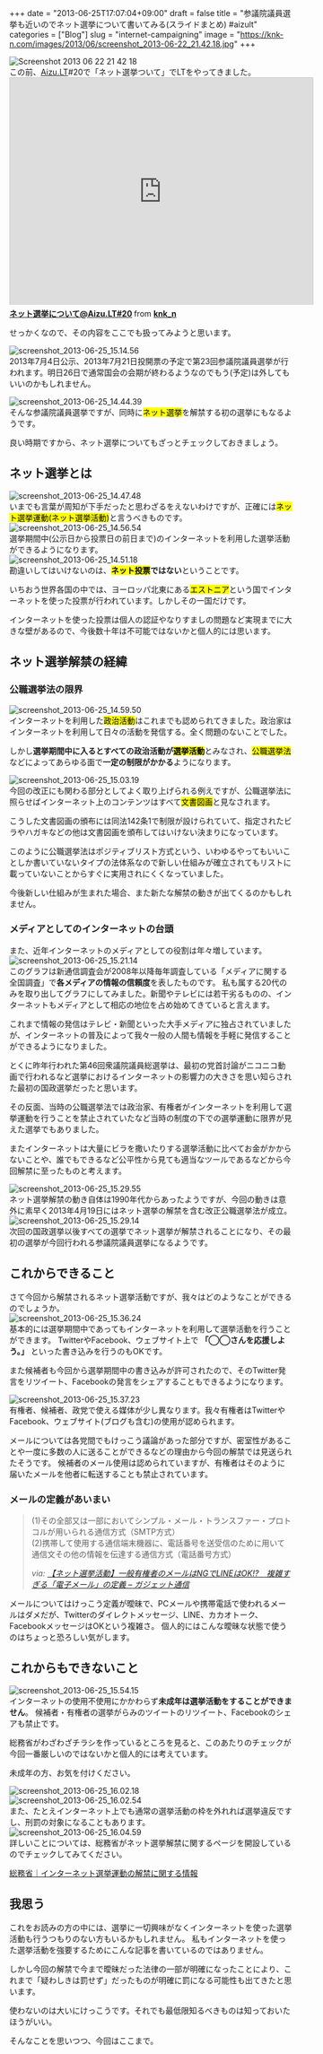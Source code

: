 +++
date = "2013-06-25T17:07:04+09:00"
draft = false
title = "参議院議員選挙も近いのでネット選挙について書いてみる(スライドまとめ) #aizult"
categories = ["Blog"]
slug = "internet-campaigning"
image = "https://knk-n.com/images/2013/06/screenshot_2013-06-22_21.42.18.jpg"
+++

<div class="center"><img src="https://knk-n.com/images/2013/06/screenshot_2013-06-22_21.42.18.jpg" alt="Screenshot 2013 06 22 21 42 18" title="screenshot_2013-06-22_21.42.18.jpg" border="0" width="" height="" /></div>
この前、<a class="external" href="http://www.aizu.lt/" target="_blank">Aizu.LT</a>#20で「ネット選挙ついて」でLTをやってきました。

<iframe src="http://www.slideshare.net/slideshow/embed_code/23443660" width="540" height="405" frameborder="0" marginwidth="0" marginheight="0" scrolling="no" style="border:1px solid #CCC;border-width:1px 1px 0;margin-bottom:5px" allowfullscreen webkitallowfullscreen mozallowfullscreen> </iframe> <div style="margin-bottom:5px"> <strong> <a href="http://www.slideshare.net/knk_n/aizult20" title="ネット選挙について@Aizu.LT#20" target="_blank">ネット選挙について@Aizu.LT#20</a> </strong> from <strong><a href="http://www.slideshare.net/knk_n" target="_blank">knk_n</a></strong> </div>

せっかくなので、その内容をここでも扱ってみようと思います。<!--more--><div class="center"><img src="https://knk-n.com/images/2013/06/screenshot_2013-06-25_15.14.56.jpg" alt="screenshot_2013-06-25_15.14.56" title="screenshot_2013-06-25_15.14.56.jpg" border="0" width="" height="" /></div>
2013年7月4日公示、2013年7月21日投開票の予定で第23回参議院議員選挙が行われます。明日26日で通常国会の会期が終わるようなのでもう(予定)は外してもいいのかもしれません。

<div class="center"><img src="https://knk-n.com/images/2013/06/screenshot_2013-06-25_14.44.39.jpg" alt="screenshot_2013-06-25_14.44.39" title="screenshot_2013-06-25_14.44.39.jpg" border="0" width="" height="" /></div>
そんな参議院議員選挙ですが、同時に<mark>ネット選挙</mark>を解禁する初の選挙にもなるようです。

良い時期ですから、ネット選挙についてもざっとチェックしておきましょう。

<h2>ネット選挙とは</h2>
<div class="center"><img src="https://knk-n.com/images/2013/06/screenshot_2013-06-25_14.47.48.jpg" alt="screenshot_2013-06-25_14.47.48" title="screenshot_2013-06-25_14.47.48.jpg" border="0" width="" height="" /></div>
いまでも言葉が周知が下手だったと思わざるをえないわけですが、正確には<mark>ネット選挙運動(ネット選挙活動)</mark>と言うべきものです。

<div class="center"><img src="https://knk-n.com/images/2013/06/screenshot_2013-06-25_14.56.54.jpg" alt="screenshot_2013-06-25_14.56.54" title="screenshot_2013-06-25_14.56.54.jpg" border="0" width="" height="" /></div>
選挙期間中(公示日から投票日の前日まで)のインターネットを利用した選挙活動ができるようになります。

<div class="center"><img src="https://knk-n.com/images/2013/06/screenshot_2013-06-25_14.51.18.jpg" alt="screenshot_2013-06-25_14.51.18" title="screenshot_2013-06-25_14.51.18.jpg" border="0" width="" height="" /></div>
勘違いしてはいけないのは、<strong><mark>ネット投票</mark>ではない</strong>ということです。

いちおう世界各国の中では、ヨーロッパ北東にある<mark>エストニア</mark>という国でインターネットを使った投票が行われています。しかしその一国だけです。

インターネットを使った投票は個人の認証やなりすましの問題など実現までに大きな壁があるので、今後数十年は不可能ではないかと個人的には思います。

<h2>ネット選挙解禁の経緯</h2>
<h3>公職選挙法の限界</h3>
<div class="center"><img src="https://knk-n.com/images/2013/06/screenshot_2013-06-25_14.59.50.jpg" alt="screenshot_2013-06-25_14.59.50" title="screenshot_2013-06-25_14.59.50.jpg" border="0" width="" height="" /></div>
インターネットを利用した<mark>政治活動</mark>はこれまでも認められてきました。政治家はインターネットを利用して日々の活動を発信する。全く問題のないことでした。

しかし<strong>選挙期間中に入るとすべての政治活動が<mark>選挙活動</mark></strong>とみなされ、<mark>公職選挙法</mark>などによってあらゆる面で<b>一定の制限がかかる</b>ようになります。

<div class="center"><img src="https://knk-n.com/images/2013/06/screenshot_2013-06-25_15.03.19.jpg" alt="screenshot_2013-06-25_15.03.19" title="screenshot_2013-06-25_15.03.19.jpg" border="0" width="" height="" /></div>
今回の改正にも関わる部分としてよく取り上げられる例えですが、公職選挙法に照らせばインターネット上のコンテンツはすべて<mark>文書図画</mark>と見なされます。

こうした文書図画の頒布には同法142条1で制限が設けられていて、指定されたビラやハガキなどの他は文書図画を頒布してはいけない決まりになっています。

このように公職選挙法はポジティブリスト方式という、いわゆるやってもいいことしか書いていないタイプの法体系なので新しい仕組みが確立されてもリストに載っていないことからすぐに実用されにくくなっていました。

今後新しい仕組みが生まれた場合、また新たな解禁の動きが出てくるのかもしれません。

<h3>メディアとしてのインターネットの台頭</h3>
また、近年インターネットのメディアとしての役割は年々増しています。

<div class="center"><img src="https://knk-n.com/images/2013/06/screenshot_2013-06-25_15.21.14.jpg" alt="screenshot_2013-06-25_15.21.14" title="screenshot_2013-06-25_15.21.14.jpg" border="0" width="" height="" /></div>
このグラフは新通信調査会が2008年以降毎年調査している「メディアに関する全国調査」で<b>各メディアの情報の信頼度</b>を表したものです。
私も属する20代のみを取り出してグラフにしてみました。新聞やテレビには若干劣るものの、インターネットもメディアとして相応の地位を占め始めてきていると言えます。

これまで情報の発信はテレビ・新聞といった大手メディアに独占されていましたが、インターネットの普及によって我々一般の人間も情報を手軽に発信することができるようになりました。

とくに昨年行われた第46回衆議院議員総選挙は、最初の党首討論がニコニコ動画で行われるなど選挙におけるインターネットの影響力の大きさを思い知らされた最初の国政選挙だったと思います。

その反面、当時の公職選挙法では政治家、有権者がインターネットを利用して選挙運動を行うことを禁止されていたなど当時の制度の下での選挙運動に限界が見えた選挙でもありました。

またインターネットは大量にビラを撒いたりする選挙活動に比べてお金がかからないことや、誰でもできるなど公平性から見ても適当なツールであるなどから今回解禁に至ったものと考えます。
<div class="center"><img src="https://knk-n.com/images/2013/06/screenshot_2013-06-25_15.29.55.jpg" alt="screenshot_2013-06-25_15.29.55" title="screenshot_2013-06-25_15.29.55.jpg" border="0" width="" height="" /></div>
ネット選挙解禁の動き自体は1990年代からあったようですが、今回の動きは意外に素早く2013年4月19日にはネット選挙の解禁を含む改正公職選挙法が成立。

<div class="center"><img src="https://knk-n.com/images/2013/06/screenshot_2013-06-25_15.29.14.jpg" alt="screenshot_2013-06-25_15.29.14" title="screenshot_2013-06-25_15.29.14.jpg" border="0" width="" height="" /></div>
次回の国政選挙以後すべての選挙でネット選挙が解禁されることになり、その最初の選挙が今回行われる参議院議員選挙になるようです。

<h2>これからできること</h2>
さて今回から解禁されるネット選挙活動ですが、我々はどのようなことができるのでしょうか。

<div class="center"><img src="https://knk-n.com/images/2013/06/screenshot_2013-06-25_15.36.24.jpg" alt="screenshot_2013-06-25_15.36.24" title="screenshot_2013-06-25_15.36.24.jpg" border="0" width="" height="" /></div>
基本的には選挙期間中であってもインターネットを利用して選挙活動を行うことができます。
TwitterやFacebook、ウェブサイト上で
<b>「◯◯さんを応援しよう。」</b>
といった書き込みを行うのもOKです。

また候補者も今回から選挙期間中の書き込みが許可されたので、そのTwitter発言をリツイート、Facebookの発言をシェアすることもできるようになります。

<div class="center"><img src="https://knk-n.com/images/2013/06/screenshot_2013-06-25_15.37.23.jpg" alt="screenshot_2013-06-25_15.37.23" title="screenshot_2013-06-25_15.37.23.jpg" border="0" width="" height="" /></div>
有権者、候補者、政党で使える媒体が少し異なります。我々有権者はTwitterやFacebook、ウェブサイト(ブログも含む)の使用が認められます。

メールについては各党間でもけっこう議論があった部分ですが、密室性があることや一度に多数の人に送ることができるなどの理由から今回の解禁では見送られたそうです。
候補者のメール使用は認められていますが、有権者はそのように届いたメールを他者に転送することも禁止されています。

<h3>メールの定義があいまい</h3>
<blockquote cite="http://getnews.jp/archives/365379" title="【ネット選挙活動】一般有権者のメールはNGでLINEはOK!?　複雑すぎる「電子メール」の定義 – ガジェット通信">
<p>(1)その全部又は一部においてシンプル・メール・トランスファー・プロトコルが用いられる通信方式（SMTP方式）<br>
(2)携帯して使用する通信端末機器に、電話番号を送受信のために用いて通信文その他の情報を伝達する通信方式（電話番号方式）</p>
<cite>via: <a href="http://getnews.jp/archives/365379" target="_blank">【ネット選挙活動】一般有権者のメールはNGでLINEはOK!?　複雑すぎる「電子メール」の定義 – ガジェット通信</a></cite>
</blockquote>

メールについてはけっこう定義が曖昧で、PCメールや携帯電話で使われるメールはダメだが、Twitterのダイレクトメッセージ、LINE、カカオトーク、FacebookメッセージはOKという複雑さ。
個人的にはこんな曖昧な状態で使うのはちょっと恐ろしい気がします。

<h2>これからもできないこと</h2>
<div class="center"><img src="https://knk-n.com/images/2013/06/screenshot_2013-06-25_15.54.15.jpg" alt="screenshot_2013-06-25_15.54.15" title="screenshot_2013-06-25_15.54.15.jpg" border="0" width="" height="" /></div>
インターネットの使用不使用にかかわらず<strong>未成年は選挙活動をすることができません</strong>。
候補者・有権者の選挙がらみのツイートのリツイート、Facebookのシェアも禁止です。

総務省がわざわざチラシを作っているところを見ると、このあたりのチェックが今回一番厳しいのではないかと個人的には考えています。

未成年の方、お気を付けください。

<div class="center"><img src="https://knk-n.com/images/2013/06/screenshot_2013-06-25_16.02.18.jpg" alt="screenshot_2013-06-25_16.02.18" title="screenshot_2013-06-25_16.02.18.jpg" border="0" width="" height="" /></div>
<div class="center"><img src="https://knk-n.com/images/2013/06/screenshot_2013-06-25_16.02.54.jpg" alt="screenshot_2013-06-25_16.02.54" title="screenshot_2013-06-25_16.02.54.jpg" border="0" width="" height="" /></div>
また、たとえインターネット上でも通常の選挙活動の枠を外れれば選挙違反ですし、刑罰の対象になることもあります。

<div class="center"><img src="https://knk-n.com/images/2013/06/screenshot_2013-06-25_16.04.59.jpg" alt="screenshot_2013-06-25_16.04.59" title="screenshot_2013-06-25_16.04.59.jpg" border="0" width="" height="" /></div>
詳しいことについては、総務省がネット選挙解禁に関するページを開設しているのでチェックしてみてください。

<p><a  class="external" href="http://www.soumu.go.jp/senkyo/senkyo_s/naruhodo/naruhodo10.html" target="_blank">総務省｜インターネット選挙運動の解禁に関する情報</a></p>

<h2>我思う</h2>
これをお読みの方の中には、選挙に一切興味がなくインターネットを使った選挙活動も行うつもりのない方もいるかもしれません。
私もインターネットを使った選挙活動を強要するためにこんな記事を書いているのではありません。

しかし今回の解禁で今まで曖昧だった法律の一部が明確になったことにより、これまで「疑わしきは罰せず」だったものが明確に罰になる可能性も出てきたと思います。

使わないのは大いにけっこうです。それでも最低限知るべきものは知っておいたほうがいい。

そんなことを思いつつ、今回はここまで。
